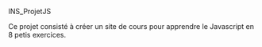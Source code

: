 INS_ProjetJS

Ce projet consisté à créer un site de cours pour apprendre le Javascript en 8 petis exercices.
